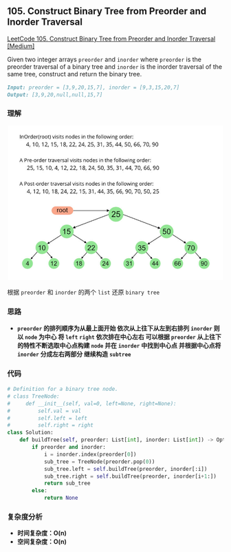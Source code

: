 ## **105. Construct Binary Tree from Preorder and Inorder Traversal**

[LeetCode 105. Construct Binary Tree from Preorder and Inorder Traversal [Medium]](https://leetcode.com/problems/construct-binary-tree-from-preorder-and-inorder-traversal/)

Given two integer arrays `preorder` and `inorder` where `preorder` is the preorder traversal of a binary tree and `inorder` is the inorder traversal of the same tree, construct and return the binary tree.

```markdown
Input: preorder = [3,9,20,15,7], inorder = [9,3,15,20,7]
Output: [3,9,20,null,null,15,7]
```

### **理解**

<p align="center">
<img src="img/LeetCode0094_Preorder-from-Inorder-and-Postorder-traversals.jpg" width="500">
</p>

根据 `preorder` 和 `inorder` 的两个 `list` 还原 `binary tree`


### **思路**
* **`preorder` 的排列顺序为从最上面开始 依次从上往下从左到右排列 `inorder` 则以 `node` 为中心 将 `left` `right` 依次排在中心左右 可以根据 `preorder` 从上往下的特性不断选取中心点构建 `node` 并在 `inorder` 中找到中心点 并根据中心点将 `inorder` 分成左右两部分 继续构造 `subtree`**


### **代码**

``` python
# Definition for a binary tree node.
# class TreeNode:
#     def __init__(self, val=0, left=None, right=None):
#         self.val = val
#         self.left = left
#         self.right = right
class Solution:
    def buildTree(self, preorder: List[int], inorder: List[int]) -> Optional[TreeNode]:
        if preorder and inorder:
            i = inorder.index(preorder[0])
            sub_tree = TreeNode(preorder.pop(0))
            sub_tree.left = self.buildTree(preorder, inorder[:i])
            sub_tree.right = self.buildTree(preorder, inorder[i+1:])
            return sub_tree
        else:
            return None

```


### **复杂度分析**
* **时间复杂度：O(n)**
* **空间复杂度：O(n)**
